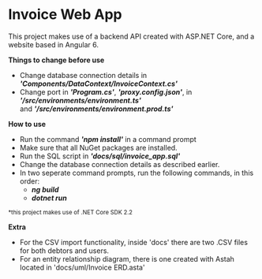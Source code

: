 # Invoice Web App


This project makes use of a backend API created with ASP.NET Core, and a website based in Angular 6.

<b>Things to change before use</b>

<ul>
  <li>Change database connection details in <b><i>'Components/DataContext/InvoiceContext.cs'</b></i></li>
  <li>Change port in <b><i>'Program.cs'</b></i>, <b><i>'proxy.config.json'</b></i>, in <b><i>'/src/environments/environment.ts'</b></i> <br /> and <b><i>'/src/environments/environment.prod.ts'</b></i></li>
</ul>

<b>How to use</b>

<ul>
  <li>Run the command <b><i>'npm install'</b></i> in a command prompt</li>
  <li>Make sure that all NuGet packages are installed.</li>
  <li>Run the SQL script in <b><i>'docs/sql/invoice_app.sql'</b></i></li>
  <li>Change the database connection details as described earlier.</li>
  <li>In two seperate command prompts, run the following commands, in this order:
    <ul>
      <li><b><i>ng build</b></i></li>
      <li><b><i>dotnet run</b></i></li>
    </ul>
  </li>
</ul>
<small>*this project makes use of .NET Core SDK 2.2</small>

<b>Extra</b>

<ul>
  <li>For the CSV import functionality, inside 'docs' there are two .CSV files for both debtors and users.</li>
  <li>For an entity relationship diagram, there is one created with Astah located in 'docs/uml/Invoice ERD.asta'</li>
</ul>
